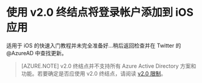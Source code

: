 <properties
	pageTitle="Azure AD v2.0 iOS 应用 | Azure"
	description="如何构建一个使用个人 Microsoft 帐户和工作或学校帐户来登录用户的 iOS 应用。"
	services="active-directory"
	documentationCenter=""
	authors="dstrockis"
	manager="mbaldwin"
	editor=""/>

<tags
	ms.service="active-directory"
	ms.date="02/20/2016"
	wacn.date="06/24/2016"/>

# 使用 v2.0 终结点将登录帐户添加到 iOS 应用

适用于 iOS 的快速入门教程并未完全准备好...稍后返回检查并在 Twitter 的 @AzureAD 中查找更新。

> [AZURE.NOTE]
	v2.0 终结点并不支持所有 Azure Active Directory 方案和功能。若要确定是否应使用 v2.0 终结点，请阅读 [v2.0 限制](/documentation/articles/active-directory-v2-limitations)。

<!---HONumber=Mooncake_0516_2016-->